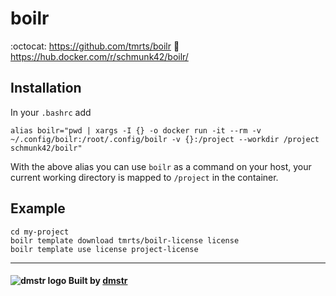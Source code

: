 # boilr

:octocat: https://github.com/tmrts/boilr :whale: https://hub.docker.com/r/schmunk42/boilr/

## Installation

In your `.bashrc` add

    alias boilr="pwd | xargs -I {} -o docker run -it --rm -v ~/.config/boilr:/root/.config/boilr -v {}:/project --workdir /project schmunk42/boilr"
    
With the above alias you can use `boilr` as a command on your host, your current working directory is mapped to `/project` in the container.

## Example

```
cd my-project
boilr template download tmrts/boilr-license license
boilr template use license project-license
```

---

#### ![dmstr logo](http://t.phundament.com/dmstr-16-cropped.png) Built by [dmstr](http://diemeisterei.de)
